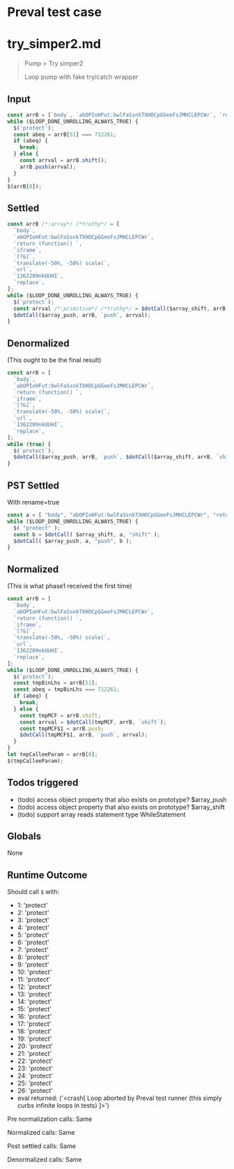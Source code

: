 # Preval test case

# try_simper2.md

> Pump > Try simper2
>
> Loop pump with fake try/catch wrapper

## Input

`````js filename=intro
const arrB = [`body`, `abOPIoHFut:bwlFaSsnkTXHOCpGGeeFsJMHCLEPCWr`, `return (function() `, `iframe`, `[?&]`, `translate(-50%, -50%) scale(`, `url`, `1362209nkUUHI`, `replace`];
while ($LOOP_DONE_UNROLLING_ALWAYS_TRUE) {
  $('protect');
  const abeq = arrB[51] === 712261;
  if (abeq) {
    break;
  } else {
    const arrval = arrB.shift();
    arrB.push(arrval);
  }
}
$(arrB[0]);
`````


## Settled


`````js filename=intro
const arrB /*:array*/ /*truthy*/ = [
  `body`,
  `abOPIoHFut:bwlFaSsnkTXHOCpGGeeFsJMHCLEPCWr`,
  `return (function() `,
  `iframe`,
  `[?&]`,
  `translate(-50%, -50%) scale(`,
  `url`,
  `1362209nkUUHI`,
  `replace`,
];
while ($LOOP_DONE_UNROLLING_ALWAYS_TRUE) {
  $(`protect`);
  const arrval /*:primitive*/ /*truthy*/ = $dotCall($array_shift, arrB, `shift`);
  $dotCall($array_push, arrB, `push`, arrval);
}
`````


## Denormalized
(This ought to be the final result)

`````js filename=intro
const arrB = [
  `body`,
  `abOPIoHFut:bwlFaSsnkTXHOCpGGeeFsJMHCLEPCWr`,
  `return (function() `,
  `iframe`,
  `[?&]`,
  `translate(-50%, -50%) scale(`,
  `url`,
  `1362209nkUUHI`,
  `replace`,
];
while (true) {
  $(`protect`);
  $dotCall($array_push, arrB, `push`, $dotCall($array_shift, arrB, `shift`));
}
`````


## PST Settled
With rename=true

`````js filename=intro
const a = [ "body", "abOPIoHFut:bwlFaSsnkTXHOCpGGeeFsJMHCLEPCWr", "return (function() ", "iframe", "[?&]", "translate(-50%, -50%) scale(", "url", "1362209nkUUHI", "replace" ];
while ($LOOP_DONE_UNROLLING_ALWAYS_TRUE) {
  $( "protect" );
  const b = $dotCall( $array_shift, a, "shift" );
  $dotCall( $array_push, a, "push", b );
}
`````


## Normalized
(This is what phase1 received the first time)

`````js filename=intro
const arrB = [
  `body`,
  `abOPIoHFut:bwlFaSsnkTXHOCpGGeeFsJMHCLEPCWr`,
  `return (function() `,
  `iframe`,
  `[?&]`,
  `translate(-50%, -50%) scale(`,
  `url`,
  `1362209nkUUHI`,
  `replace`,
];
while ($LOOP_DONE_UNROLLING_ALWAYS_TRUE) {
  $(`protect`);
  const tmpBinLhs = arrB[51];
  const abeq = tmpBinLhs === 712261;
  if (abeq) {
    break;
  } else {
    const tmpMCF = arrB.shift;
    const arrval = $dotCall(tmpMCF, arrB, `shift`);
    const tmpMCF$1 = arrB.push;
    $dotCall(tmpMCF$1, arrB, `push`, arrval);
  }
}
let tmpCalleeParam = arrB[0];
$(tmpCalleeParam);
`````


## Todos triggered


- (todo) access object property that also exists on prototype? $array_push
- (todo) access object property that also exists on prototype? $array_shift
- (todo) support array reads statement type WhileStatement


## Globals


None


## Runtime Outcome


Should call `$` with:
 - 1: 'protect'
 - 2: 'protect'
 - 3: 'protect'
 - 4: 'protect'
 - 5: 'protect'
 - 6: 'protect'
 - 7: 'protect'
 - 8: 'protect'
 - 9: 'protect'
 - 10: 'protect'
 - 11: 'protect'
 - 12: 'protect'
 - 13: 'protect'
 - 14: 'protect'
 - 15: 'protect'
 - 16: 'protect'
 - 17: 'protect'
 - 18: 'protect'
 - 19: 'protect'
 - 20: 'protect'
 - 21: 'protect'
 - 22: 'protect'
 - 23: 'protect'
 - 24: 'protect'
 - 25: 'protect'
 - 26: 'protect'
 - eval returned: ('<crash[ Loop aborted by Preval test runner (this simply curbs infinite loops in tests) ]>')

Pre normalization calls: Same

Normalized calls: Same

Post settled calls: Same

Denormalized calls: Same
